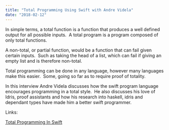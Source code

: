 ```yaml
---
title: "Total Programming Using Swift with Andre Videla"
date: "2018-02-12"
---
```


In simple terms, a total function is a function that produces a well defined output for all possible inputs.  A total program is a program composed of only total functions.  

A non-total, or partial function, would be a function that can fail given certain inputs.  Such as taking the head of a list, which can fail if giving an empty list and is therefore non-total.

Total programming can be done in any language, however many languages make this easier.  Some, going so far as to require proof of totality.

In this interview Andre Videla discusses how the swift program language encourages programming in a total style.  He also discusses his love of Idris, proof assistants and how his research into haskell, idris and dependant types have made him a better swift programmer.

Links:

[Total Programming In Swift](https://medium.com/@andre_videla/total-programming-in-swift-526508c12a74)
